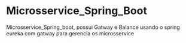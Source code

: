 # Microsservice_Spring_Boot
Microsservice_Spring_boot, possui Gatway e Balance usando o spring eureka com gatway para gerencia os microsservice
